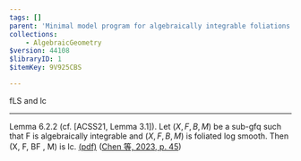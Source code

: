 ```yaml
---
tags: []
parent: 'Minimal model program for algebraically integrable foliations and generalized pairs'
collections:
    - AlgebraicGeometry
$version: 44108
$libraryID: 1
$itemKey: 9V925CBS

---
```

fLS and lc

***

Lemma 6.2.2 (cf. \[ACSS21, Lemma 3.1]). Let $(X, F, B, M)$ be a sub-gfq such that F is algebraically integrable and $(X, F, B, M)$ is foliated log smooth. Then (X, F, BF , M) is lc. [(pdf)](zotero://open-pdf/library/items/XI4ZRNPE?page=45\&annotation=MXN94K8L) ([Chen 等, 2023, p. 45](zotero://select/library/items/3JUBSMBQ))
